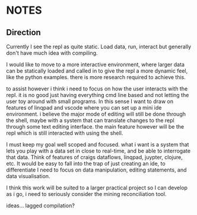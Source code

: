 # NOTES

## Direction

Currently I see the repl as quite static. Load data, run, interact but generally don't have much idea with compiling.

I would like to move to a more interactive environment, where larger data can be statically loaded and called in to give the repl a more dynamic feel, like the python examples. there is more research required to achieve this.

to assist however i think i need to focus on how the user interacts with the repl. it is no good just having everything cmd line based and not letting the user toy around with small programs. In this sense I want to draw on features of linqpad and vscode where you can set up a mini ide environment. i believe the major mode of editing will still be done through the shell, maybe with a system that can translate changes to the repl through some text editing interface. the main feature however will be the repl which is still interacted with using the shell. 

I must keep my goal well scoped and focused. what i want is a system that lets you play with a data set in close to real-time, and be able to interrogate that data. Think of features of craigs dataflows, linqpad, juypter, clojure, etc. It would be easy to fall into the trap of just creating an ide, to differentiate I need to focus on data manipulation, editing statements, and data visualisation.

I think this work will be suited to a larger practical project so I can develop as i go, i need to seriously consider the mining reconciliation tool.

ideas... lagged compilation?